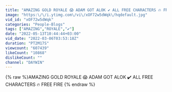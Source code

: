 ```yaml
---
title: "AMAZING GOLD ROYALE 😱 ADAM GOT ALOK ✔️ ALL FREE CHARACTERS 🔥 FREE FIRE"
image: "https:\/\/i.ytimg.com\/vi\/xOF72w5dWqk\/hqdefault.jpg"
vid_id: "xOF72w5dWqk"
categories: "People-Blogs"
tags: ["AMAZING","ROYALE","✔️"]
date: "2022-05-13T10:44:44+03:00"
vid_date: "2022-03-06T03:53:18Z"
duration: "PT2M17S"
viewcount: "607439"
likeCount: "10868"
dislikeCount: ""
channel: "DAYWIN"
---
```

{% raw %}AMAZING GOLD ROYALE 😱 ADAM GOT ALOK ✔️ ALL FREE CHARACTERS 🔥 FREE FIRE {% endraw %}
